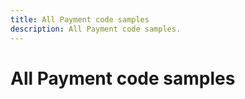 ```yaml
---
title: All Payment code samples
description: All Payment code samples.
---
```


# All Payment code samples
